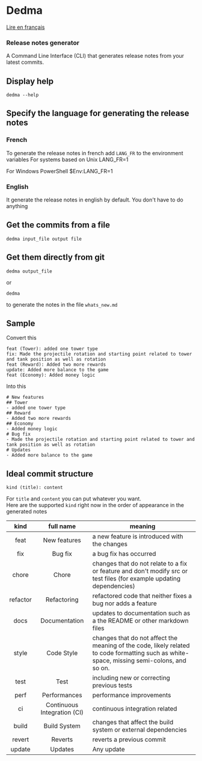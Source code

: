# Dedma
[Lire en français](README_fr.md)
### Release notes generator
A Command Line Interface (CLI) that generates release notes from your latest commits.  

## Display help
    dedma --help

## Specify the language for generating the release notes
### French
To generate the release notes in french add `LANG_FR` to the environment variables
For systems based on Unix
	LANG_FR=1 

For Windows PowerShell
	$Env:LANG_FR=1

### English
It generate the release notes in english by default. You don't have to do anything

## Get the commits from a file
    dedma input_file output file

## Get them directly from git
    dedma output_file
    
or 

    dedma

to generate the notes in the file `whats_new.md`


## Sample
Convert this  

    feat (Tower): added one tower type 
    fix: Made the projectile rotation and starting point related to tower and tank position as well as rotation 
    feat (Reward): Added two more rewards 
    update: Added more balance to the game 
    feat (Economy): Added money logic

Into this

    # New features
    ## Tower
    - added one tower type
    ## Reward
    - Added two more rewards
    ## Economy
    - Added money logic
    # Bug fix
    - Made the projectile rotation and starting point related to tower and tank position as well as rotation
    # Updates
    - Added more balance to the game

## Ideal commit structure
    kind (title): content
For `title` and `content` you can put whatever you want.  
Here are the supported `kind` right now in the order of appearance in the generated notes


kind  | full name | meaning
:---: | :---:  | ---
feat | New features  | a new feature is introduced with the changes  
fix | Bug fix  | a bug fix has occurred  
chore | Chore  | changes that do not relate to a fix or feature and don't modify src or test files (for example updating dependencies)  
refactor | Refactoring  | refactored code that neither fixes a bug nor adds a feature  
docs | Documentation  | updates to documentation such as a the README or other markdown files  
style | Code Style  | changes that do not affect the meaning of the code, likely related to code formatting such as white-space, missing semi-colons, and so on.  
test | Test  | including new or correcting previous tests
perf | Performances  | performance improvements  
ci | Continuous Integration (CI)  | continuous integration related  
build | Build System  | changes that affect the build system or external dependencies  
revert | Reverts  | reverts a previous commit  
update | Updates  | Any update  